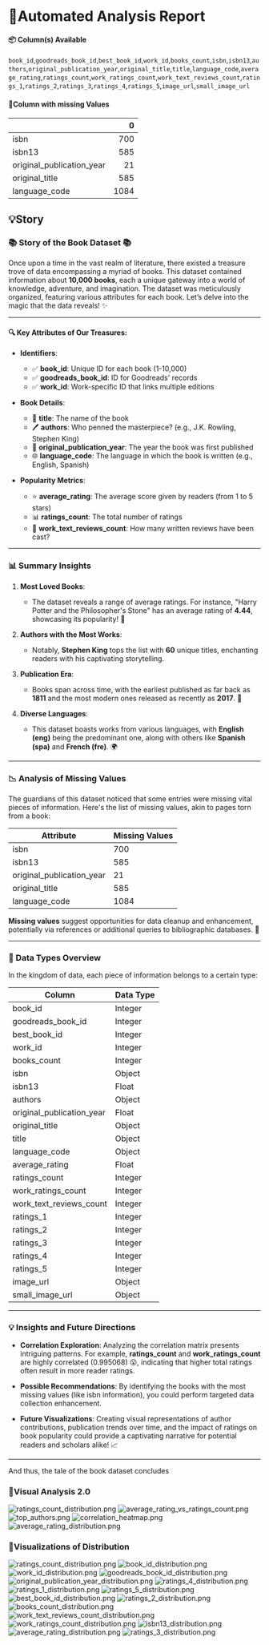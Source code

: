 # 🤖Automated Analysis Report

#### 📦 Column(s) Available 

`book_id`,`goodreads_book_id`,`best_book_id`,`work_id`,`books_count`,`isbn`,`isbn13`,`authors`,`original_publication_year`,`original_title`,`title`,`language_code`,`average_rating`,`ratings_count`,`work_ratings_count`,`work_text_reviews_count`,`ratings_1`,`ratings_2`,`ratings_3`,`ratings_4`,`ratings_5`,`image_url`,`small_image_url` 

#### 🪫Column with missing Values 

|                           |    0 |
|:--------------------------|-----:|
| isbn                      |  700 |
| isbn13                    |  585 |
| original_publication_year |   21 |
| original_title            |  585 |
| language_code             | 1084 |

## 💡Story
### 📚 Story of the Book Dataset 📚

Once upon a time in the vast realm of literature, there existed a treasure trove of data encompassing a myriad of books. This dataset contained information about **10,000 books**, each a unique gateway into a world of knowledge, adventure, and imagination. The dataset was meticulously organized, featuring various attributes for each book. Let’s delve into the magic that the data reveals! ✨

---

#### 🔍 Key Attributes of Our Treasures:

- **Identifiers**:
  - ✅ **book_id**: Unique ID for each book (1-10,000)
  - ✅ **goodreads_book_id**: ID for Goodreads' records
  - ✅ **work_id**: Work-specific ID that links multiple editions
  
- **Book Details**:
  - 📖 **title**: The name of the book
  - 🖊️ **authors**: Who penned the masterpiece? (e.g., J.K. Rowling, Stephen King)
  - 📅 **original_publication_year**: The year the book was first published
  - 🌐 **language_code**: The language in which the book is written (e.g., English, Spanish)

- **Popularity Metrics**:
  - ⭐ **average_rating**: The average score given by readers (from 1 to 5 stars)
  - 📊 **ratings_count**: The total number of ratings
  - 💬 **work_text_reviews_count**: How many written reviews have been cast?

---

### 📊 Summary Insights

1. **Most Loved Books**:
   - The dataset reveals a range of average ratings. For instance, "Harry Potter and the Philosopher's Stone" has an average rating of **4.44**, showcasing its popularity! 🌟

2. **Authors with the Most Works**:
   - Notably, **Stephen King** tops the list with **60** unique titles, enchanting readers with his captivating storytelling. 

3. **Publication Era**:
   - Books span across time, with the earliest published as far back as **1811** and the most modern ones released as recently as **2017**. 📅

4. **Diverse Languages**:
   - This dataset boasts works from various languages, with **English (eng)** being the predominant one, along with others like **Spanish (spa)** and **French (fre)**. 🌍

---

### 📉 Analysis of Missing Values

The guardians of this dataset noticed that some entries were missing vital pieces of information. Here's the list of missing values, akin to pages torn from a book:

| Attribute                      | Missing Values |
|--------------------------------|----------------|
| isbn                           | 700            |
| isbn13                         | 585            |
| original_publication_year      | 21             |
| original_title                 | 585            |
| language_code                  | 1084           |

**Missing values** suggest opportunities for data cleanup and enhancement, potentially via references or additional queries to bibliographic databases. 📖

---

### 🧩 Data Types Overview

In the kingdom of data, each piece of information belongs to a certain type:

| Column                             | Data Type   |
|------------------------------------|-------------|
| book_id                            | Integer     |
| goodreads_book_id                  | Integer     |
| best_book_id                       | Integer     |
| work_id                            | Integer     |
| books_count                        | Integer     |
| isbn                               | Object      |
| isbn13                             | Float       |
| authors                            | Object      |
| original_publication_year          | Float       |
| original_title                     | Object      |
| title                              | Object      |
| language_code                      | Object      |
| average_rating                     | Float       |
| ratings_count                      | Integer     |
| work_ratings_count                 | Integer     |
| work_text_reviews_count            | Integer     |
| ratings_1                          | Integer     |
| ratings_2                          | Integer     |
| ratings_3                          | Integer     |
| ratings_4                          | Integer     |
| ratings_5                          | Integer     |
| image_url                          | Object      |
| small_image_url                    | Object      |

---

### 💡 Insights and Future Directions

- **Correlation Exploration**: Analyzing the correlation matrix presents intriguing patterns. For example, **ratings_count** and **work_ratings_count** are highly correlated (0.995068) 😮, indicating that higher total ratings often result in more reader ratings. 

- **Possible Recommendations**: By identifying the books with the most missing values (like isbn information), you could perform targeted data collection enhancement.

- **Future Visualizations**: Creating visual representations of author contributions, publication trends over time, and the impact of ratings on book popularity could provide a captivating narrative for potential readers and scholars alike! 📈

---

And thus, the tale of the book dataset concludes

### 🌉Visual Analysis 2.0 
![ratings_count_distribution.png](ai-charts/ratings_count_distribution.png)
![average_rating_vs_ratings_count.png](ai-charts/average_rating_vs_ratings_count.png)
![top_authors.png](ai-charts/top_authors.png)
![correlation_heatmap.png](ai-charts/correlation_heatmap.png)
![average_rating_distribution.png](ai-charts/average_rating_distribution.png)


### 🌉Visualizations of Distribution 
![ratings_count_distribution.png](static/ratings_count_distribution.png)
![book_id_distribution.png](static/book_id_distribution.png)
![work_id_distribution.png](static/work_id_distribution.png)
![goodreads_book_id_distribution.png](static/goodreads_book_id_distribution.png)
![original_publication_year_distribution.png](static/original_publication_year_distribution.png)
![ratings_4_distribution.png](static/ratings_4_distribution.png)
![ratings_1_distribution.png](static/ratings_1_distribution.png)
![ratings_5_distribution.png](static/ratings_5_distribution.png)
![best_book_id_distribution.png](static/best_book_id_distribution.png)
![ratings_2_distribution.png](static/ratings_2_distribution.png)
![books_count_distribution.png](static/books_count_distribution.png)
![work_text_reviews_count_distribution.png](static/work_text_reviews_count_distribution.png)
![work_ratings_count_distribution.png](static/work_ratings_count_distribution.png)
![isbn13_distribution.png](static/isbn13_distribution.png)
![average_rating_distribution.png](static/average_rating_distribution.png)
![ratings_3_distribution.png](static/ratings_3_distribution.png)
